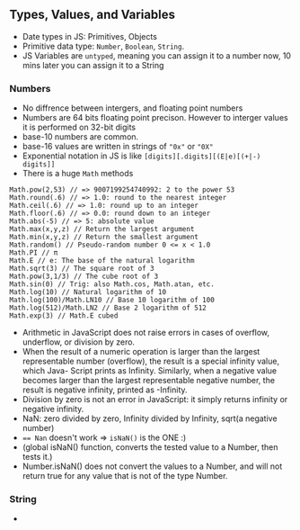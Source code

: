 ## Types, Values, and Variables
- Date types in JS: Primitives, Objects
- Primitive data type: `Number`, `Boolean`, `String`.
- JS Variables are `untyped`, meaning you can assign it to a number now, 10 mins later you can assign it to a String

### Numbers
- No diffrence between intergers, and floating point numbers
- Numbers are 64 bits floating point precison. However to interger values it is performed on 32-bit digits
- base-10 numbers are common.
- base-16 values are written in strings of `"0x"` or `"0X"`
- Exponential notation in JS is like `[digits][.digits][(E|e)[(+|-) digits]]`
- There is a huge `Math` methods
```
Math.pow(2,53) // => 9007199254740992: 2 to the power 53
Math.round(.6) // => 1.0: round to the nearest integer
Math.ceil(.6) // => 1.0: round up to an integer
Math.floor(.6) // => 0.0: round down to an integer
Math.abs(-5) // => 5: absolute value
Math.max(x,y,z) // Return the largest argument
Math.min(x,y,z) // Return the smallest argument
Math.random() // Pseudo-random number 0 <= x < 1.0
Math.PI // π
Math.E // e: The base of the natural logarithm
Math.sqrt(3) // The square root of 3
Math.pow(3,1/3) // The cube root of 3
Math.sin(0) // Trig: also Math.cos, Math.atan, etc.
Math.log(10) // Natural logarithm of 10
Math.log(100)/Math.LN10 // Base 10 logarithm of 100
Math.log(512)/Math.LN2 // Base 2 logarithm of 512
Math.exp(3) // Math.E cubed
```
- Arithmetic in JavaScript does not raise errors in cases of overflow,
underflow, or division by zero.
- When the result of a numeric
operation is larger than the largest representable number
(overflow), the result is a special infinity value, which Java-
Script prints as Infinity. Similarly, when a negative value becomes
larger than the largest representable negative number,
the result is negative infinity, printed as -Infinity.
- Division by zero is not an error in JavaScript: it simply returns
infinity or negative infinity.
- NaN: zero divided by zero, Infinity divided by Infinity, sqrt(a negative number)
- `== Nan` doesn't work  => `isNaN()` is the ONE :) 
-  (global isNaN() function, converts the tested value to a Number, then tests it.)
- Number.isNaN() does not convert the values to a Number, and will not return true for any value that is not of the type Number.

### String
- 
